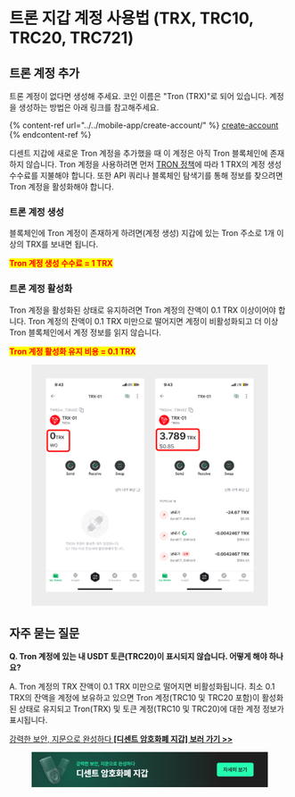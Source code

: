 # 트론 지갑 계정 사용법 (TRX, TRC10, TRC20, TRC721)

## 트론 계정 추가 <a href="#how-to-create-a-tron-account" id="how-to-create-a-tron-account"></a>

트론 계정이 없다면 생성해 주세요. 코인 이름은 "Tron (TRX)"로 되어 있습니다.  계정을 생성하는 방법은 아래 링크를 참고해주세요.

{% content-ref url="../../mobile-app/create-account/" %}
[create-account](../../mobile-app/create-account/)
{% endcontent-ref %}

디센트 지갑에 새로운 Tron 계정을 추가했을 때 이 계정은 아직 Tron 블록체인에 존재하지 않습니다. Tron 계정을 사용하려면 먼저 [TRON 정책](https://developers.tron.network/docs/account#account-activation)에 따라 1 TRX의 계정 생성 수수료를 지불해야 합니다. 또한 API 쿼리나 블록체인 탐색기를 통해 정보를 찾으려면 Tron 계정을 활성화해야 합니다.

### 트론 계정 생성 <a href="#tron-account-creation" id="tron-account-creation"></a>

블록체인에 Tron 계정이 존재하게 하려면(계정 생성) 지갑에 있는 Tron 주소로 1개 이상의 TRX를 보내면 됩니다.&#x20;

<mark style="color:red;">**Tron 계정 생성 수수료 = 1 TRX**</mark>

### 트론 계정 활성화 <a href="#tron-account-activation" id="tron-account-activation"></a>

Tron 계정을 활성화된 상태로 유지하려면 Tron 계정의 잔액이 0.1 TRX 이상이어야 합니다. Tron 계정의 잔액이 0.1 TRX 미만으로 떨어지면 계정이 비활성화되고 더 이상 Tron 블록체인에서 계정 정보를 읽지 않습니다.

<mark style="color:red;">**Tron 계정 활성화 유지 비용 = 0.1 TRX**</mark>

<figure><img src="../../.gitbook/assets/45.png" alt=""><figcaption></figcaption></figure>

## 자주 묻는 질문 <a href="#frequently-asked-question" id="frequently-asked-question"></a>

**Q. Tron 계정에 있는 내 USDT 토큰(TRC20)이 표시되지 않습니다. 어떻게 해야 하나요?**

A. Tron 계정의 TRX 잔액이 0.1 TRX 미만으로 떨어지면 비활성화됩니다. 최소 0.1 TRX의 잔액을 계정에 보유하고 있으면 Tron 계정(TRC10 및 TRC20 포함)이 활성화된 상태로 유지되고 Tron(TRX) 및 토큰 계정(TRC10 및 TRC20)에 대한 계정 정보가 표시됩니다.



[강력한 보안, 지문으로 완성하다 **\[디센트 암호화폐 지갑\] 보러 가기 >>**](https://store-kr.dcentwallet.com/pages/dcent-biometric-crypto-wallet?utm_source=userguide\&utm_medium=dcent-web\&utm_campaign=202406_how-to-use-tron-account-trx-trc10-trc20-trc721)

<figure><img src="../../.gitbook/assets/dcent-biometric-crypto-wallet_banner 1.png" alt=""><figcaption></figcaption></figure>
